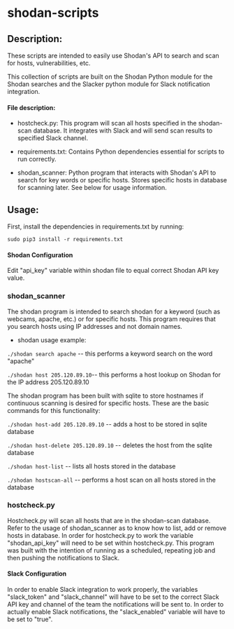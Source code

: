 # shodan-scripts

## Description:
These scripts are intended to easily use Shodan's API to search and scan for hosts, vulnerabilities, etc. 

This collection of scripts are built on the Shodan Python module for the Shodan searches and the Slacker python module for Slack notification integration. 



#### File description:
- hostcheck.py: This program will scan all hosts specified in the shodan-scan database. It integrates with Slack and will send scan results to specified Slack channel.

- requirements.txt: Contains Python dependencies essential for scripts to run correctly.

- shodan_scanner: Python program that interacts with Shodan's API to search for key words or specific hosts. Stores specific hosts in database for scanning later. See below for usage information.

## Usage:
First, install the dependencies in requirements.txt by running:

`sudo pip3 install -r requirements.txt`


#### Shodan Configuration
Edit "api_key" variable within shodan file to equal correct Shodan API key value.

### shodan_scanner
The shodan program is intended to search shodan for a keyword (such as webcams, apache, etc.) or for specific hosts. This program requires that you search hosts using IP addresses and not domain names.

- shodan usage example:

`./shodan search apache` -- this performs a keyword search on the word "apache"

`./shodan host 205.120.89.10`-- this performs a host lookup on Shodan for the IP address 205.120.89.10

The shodan program has been built with sqlite to store hostnames if continuous scanning is desired for specific hosts. These are the basic commands for this functionality:

`./shodan host-add 205.120.89.10` -- adds a host to be stored in sqlite database

`./shodan host-delete 205.120.89.10` -- deletes the host from the sqlite database

`./shodan host-list` -- lists all hosts stored in the database

`./shodan hostscan-all` -- performs a host scan on all hosts stored in the database

### hostcheck.py
Hostcheck.py will scan all hosts that are in the shodan-scan database. Refer to the usage of shodan_scanner as to know how to list, add or remove hosts in database. In order for hostcheck.py to work the variable "shodan_api_key" will need to be set within hostcheck.py. 
This program was built with the intention of running as a scheduled, repeating job and then pushing the notifications to Slack.

#### Slack Configuration
In order to enable Slack integration to work properly, the variables "slack_token" and "slack_channel" will have to be set to the correct Slack API key and channel of the team the notifications will be sent to. In order to actually enable Slack notifications, the "slack_enabled" variable will have to be set to "true".
